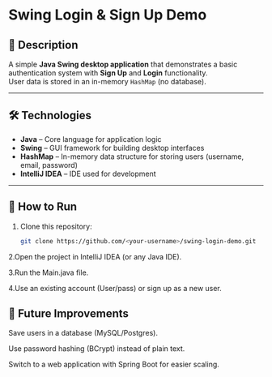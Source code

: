 # Swing Login & Sign Up Demo

## 📖 Description
A simple **Java Swing desktop application** that demonstrates a basic authentication system with **Sign Up** and **Login** functionality.  
User data is stored in an in-memory `HashMap` (no database).

---

## 🛠️ Technologies
- **Java** – Core language for application logic  
- **Swing** – GUI framework for building desktop interfaces  
- **HashMap** – In-memory data structure for storing users (username, email, password)  
- **IntelliJ IDEA** – IDE used for development  

---

## 🚀 How to Run
1. Clone this repository:
   ```bash
   git clone https://github.com/<your-username>/swing-login-demo.git

2.Open the project in IntelliJ IDEA (or any Java IDE).

3.Run the Main.java file.

4.Use an existing account (User/pass) or sign up as a new user.


## 📌 Future Improvements

Save users in a database (MySQL/Postgres).

Use password hashing (BCrypt) instead of plain text.

Switch to a web application with Spring Boot for easier scaling.
   
